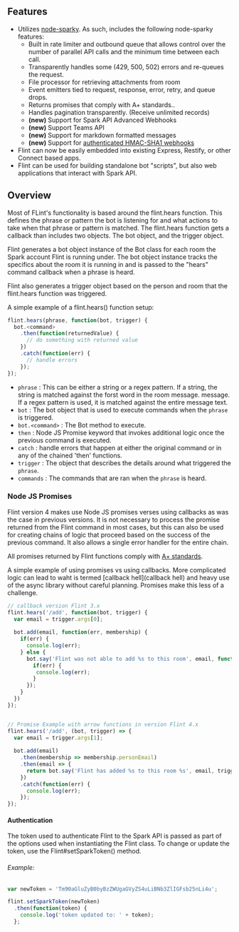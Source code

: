 ## Features

* Utilizes [node-sparky](https://github.com/nmarus/sparky). As such, 
  includes the following node-sparky features:
  * Built in rate limiter and outbound queue that allows control over the number 
    of parallel API calls and the minimum time between each call.
  * Transparently handles some (429, 500, 502) errors and re-queues the request.
  * File processor for retrieving attachments from room
  * Event emitters tied to request, response, error, retry, and queue drops.
  * Returns promises that comply with A+ standards..
  * Handles pagination transparently. (Receive unlimited records)
  * **(new)** Support for Spark API Advanced Webhooks
  * **(new)** Support Teams API
  * **(new)** Support for markdown formatted messages
  * **(new)** Support for [authenticated HMAC-SHA1 webhooks](https://developer.ciscospark.com/webhooks-explained.html#sensitive-data)
* Flint can now be easily embedded into existing Express, Restify, or other 
  Connect based apps.
* Flint can be used for building standalone bot "scripts", but also web applications 
  that interact with Spark API.

## Overview

Most of FLint's functionality is based around the flint.hears function. This 
defines the phrase or pattern the bot is listening for and what actions to take 
when that phrase or pattern is matched. The flint.hears function gets a callback 
than includes two objects. The bot object, and the trigger object.

Flint generates a bot object instance of the Bot class for each room the Spark 
account Flint is running under. The bot object instance tracks the specifics 
about the room it is running in and is passed to the  "hears" command callback 
when a phrase is heard. 

Flint also generates a trigger object based on the person and room that the 
flint.hears function was triggered.

A simple example of a flint.hears() function setup:

```js
flint.hears(phrase, function(bot, trigger) {
  bot.<command>
    .then(function(returnedValue) {
      // do something with returned value
    })
    .catch(function(err) {
      // handle errors
    });
});
```

* `phrase` : This can be either a string or a regex pattern. 
If a string, the string is matched against the forst word in the room message. 
message. 
If a regex pattern is used, it is matched against the entire message text.
* `bot` : The bot object that is used to execute commands when the `phrase` is
triggered.
* `bot.<command>` : The Bot method to execute.
* `then` : Node JS Promise keyword that invokes additional logic once the
previous command is executed.
* `catch` : handle errors that happen at either the original command or in any
of the chained 'then' functions.
* `trigger` : The object that describes the details around what triggered the
`phrase`.
* `commands` : The commands that are ran when the `phrase` is heard.

### Node JS Promises
Flint version 4 makes use Node JS promises verses using callbacks as was the 
case in previous versions. It is not necessary to process the promise returned 
from the Flint command in most cases, but this can also be used for creating
chains of logic that proceed based on the success of the previous command. It 
also allows a single error handler for the entire chain.

All promises returned by Flint functions comply with
[A+ standards](https://promisesaplus.com/).

A simple example of using promises vs using callbacks. More complicated logic 
can lead to waht is termed [callback hell](callback hell) and heavy use of the 
async library without careful planning. Promises make this less  of a challenge.

```js
// callback version Flint 3.x
flint.hears('/add', function(bot, trigger) {
  var email = trigger.args[0];
  
  bot.add(email, function(err, membership) {
    if(err) {
      console.log(err);
    } else {
      bot.say('Flint was not able to add %s to this room', email, function(err) {
        if(err) {
         console.log(err);
        }
      });
    }
  })
});


// Promise Example with arrow functions in version Flint 4.x
flint.hears('/add', (bot, trigger) => {
  var email = trigger.args[1];
  
  bot.add(email)
    .then(membership => membership.personEmail)
    .then(email => {
      return bot.say('Flint has added %s to this room %s', email, trigger.displayName);
    })
    .catch(function(err) {
      console.log(err);
    });
});
```

#### Authentication
The token used to authenticate Flint to the Spark API is passed as part of the
options used when instantiating the Flint class. To change or update the
token, use the Flint#setSparkToken() method.

###### Example:

```js
var newToken = 'Tm90aGluZyB0byBzZWUgaGVyZS4uLiBNb3ZlIGFsb25nLi4u';

flint.setSparkToken(newToken)
  .then(function(token) {
    console.log('token updated to: ' + token);
  };
```

